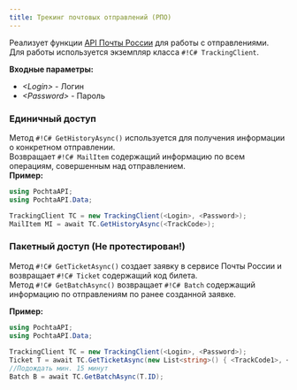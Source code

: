 ```yaml
---
title: Трекинг почтовых отправлений (РПО)
---
```


Реализует функции [API Почты России](https://tracking.pochta.ru/specification) для работы с отправлениями.  
Для работы используется экземпляр класса `#!C# TrackingClient`.  

**Входные параметры:**

- *\<Login>* - Логин
- *\<Password>* - Пароль

### Единичный доступ

Метод `#!C# GetHistoryAsync()` используется для получения информации о конкретном отправлении.  
Возвращает `#!C# MailItem` содержащий информацию по всем операциям, совершенным над отправлением.  
**Пример:**

```C#
using PochtaAPI;
using PochtaAPI.Data;

TrackingClient TC = new TrackingClient(<Login>, <Password>);
MailItem MI = await TC.GetHistoryAsync(<TrackCode>);
```  

### Пакетный доступ (Не протестирован!)

Метод `#!C# GetTicketAsync()` создает заявку в сервисе Почты России и возвращает `#!C# Ticket` содержащий код билета.  
Метод `#!C# GetBatchAsync()` возвращает `#!C# Batch` содержащий информацию по отправлениям по ранее созданной заявке.

**Пример:**

```C#
using PochtaAPI;
using PochtaAPI.Data;
  
TrackingClient TC = new TrackingClient(<Login>, <Password>);
Ticket T = await TC.GetTicketAsync(new List<string>() { <TrackCode1>, <TrackCode2> });
//Подождать мин. 15 минут
Batch B = await TC.GetBatchAsync(T.ID);
```

